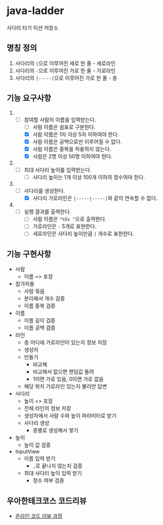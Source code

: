 # java-ladder

사다리 타기 미션 저장소

## 명칭 정의
1. 사다리의 `|`으로 이루어진 세로 한 줄 - 세로라인
2. 사다리의 `-`으로 이루어진 가로 한 줄 - 가로라인
3. 사다리의 `|-----|`으로 이루어진 가로 한 줄 - 층

## 기능 요구사항
1. - [ ] 참여할 사람의 이름을 입력받는다.
     - [ ] 사람 이름은 쉼표로 구분한다.
     - [x] 사람 이름은 1자 이상 5자 이하여야 한다.
     - [x] 사람 이름은 공백으로만 이루어질 수 없다.
     - [x] 사람 이름은 중복을 허용하지 않는다.
     - [x] 사람은 2명 이상 50명 이하여야 한다.
2. - [ ] 최대 사다리 높이를 입력받는다.
      - [ ] 사다리 높이는 1개 이상 100개 이하의 정수여야 한다.
3. - [ ] 사다리를 생성한다.
      - [x] 사다리 가로라인은 `|-----|-----|`와 같이 연속할 수 없다.
4. - [ ] 실행 결과를 출력한다.
      - [ ] 사람 이름은 `"%5s "`으로 출력한다.
      - [ ] 가로라인은 `-` 5개로 표현한다.
      - [ ] 세로라인은 사다리 높이만큼 `|` 개수로 표현한다.
   
## 기능 구현사항
- 사람
   - 이름 => 포장
- 참가자들
   - 사람 묶음
   - 분리해서 개수 검증
   - 이름 중복 검증
- 이름
  - 이름 길이 검증
  - 이름 공백 검증
- 라인
   - 층 어디에 가로라인이 있는지 정보 저장
   - 생성자
   - 만들기
      - 비교해
      - 비교해서 없으면 랜덤값 돌려
      - 1이면 가로 있음, 0이면 가로 없음
   - 해당 위치 가로라인 있는지 불리안 답변
- 사다리
   - 높이 => 포장
   - 전체 라인의 정보 저장
   - 생성자에서 사람 수와 높이 파라미터로 받기
   - 사다리 생성
      - 층별로 생성해서 쌓기
- 높이
   - 높이 값 검증
- InputView
   - 이름 입력 받기
      - `,`로 끝나지 않는지 검증
   - 최대 사다리 높이 입력 받기
      - 정수 여부 검증

## 우아한테크코스 코드리뷰

- [온라인 코드 리뷰 과정](https://github.com/woowacourse/woowacourse-docs/blob/master/maincourse/README.md)
